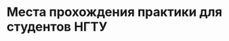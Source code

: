 # Места прохождения практики для студентов НГТУ
 <html>
 <head>
 <meta http-equiv='Content-Type' content='text/html; charset=utf8'>
 <style type="text/css">
 	
 	#wrap{
 		display: none;
 		opacity: 0.8;
 		position: fixed;
 		left: 0;
 		right: 0;
 		top: 0;
 		bottom: 0;
 		padding: 16px;
 		background-color: rgba(1, 1, 1, 0.725);
 		z-index: 100;
 		overflow: auto;
 	}
 	
 	#window{
 		width: 400px;
 		height: 400px;
 		margin: 50px auto;
 		display: none;
 		background: #fff;
 		z-index: 200;
 		position: fixed;
 		left: 0;
 		right: 0;
 		top: 0;
 		bottom: 0;
 		padding: 16px;
 	}
 	
 	.close{
 		margin-left: 364px;
 		margin-top: 4px;
 		cursor: pointer;
 	}
 	
 </style>
 </head>
 <body>
 		<script type="text/javascript">
 
 					//Функция показа
 			function show(state){
 
 					document.getElementById('window').style.display = state;			
 					document.getElementById('wrap').style.display = state; 			
 			}
 			
 		</script>
 					<!-- Задний прозрачный фон-->
 		<div onclick="show('none')" id="wrap"></div>
 
 					<!-- Само окно-->
 			<div id="window">
 						
 						 <!-- Картинка крестика-->
 				<img class="close" onclick="show('none')" src="http://sergey-oganesyan.ru/wp-content/uploads/2014/01/close.png">
 					
 						<!-- Картинка ipad'a-->
 				<img  style="margin: 20px 0 0 50px;" src="http://sergey-oganesyan.ru/wp-content/uploads/2014/01/ipad.png">
 				
 			</div>
 
 		<center><button class="myButton" onclick="show('block')">Показать окно</button></center>	
    <meta charset="utf-8">
  <select><option selected> Выберите тип сортировки компаний:</option>
  <option>По наименованию факультета</option>
  <option>По наименованию направления обучения</option>
  <option class="myButton" onclick="show('block')">Показать окно</option>
  <option value="show('block')">Или меня</option></select>
  </body>
  </html>
